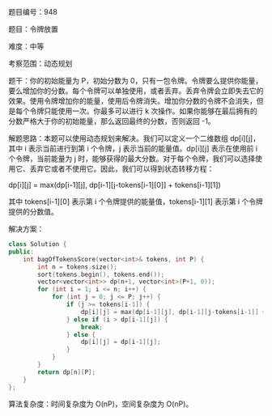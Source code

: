 题目编号：948

题目：令牌放置

难度：中等

考察范围：动态规划

题干：你的初始能量为 P，初始分数为 0，只有一包令牌。令牌要么提供你能量，要么增加你的分数。每个令牌可以单独使用，或者丢弃。丢弃令牌会立即失去它的效果。使用令牌增加你的能量，使用后令牌消失。增加你分数的令牌不会消失，但是每个令牌只能使用一次。你最多可以进行 k 次操作。如果你能够在最后拥有的分数严格大于你的初始能量，那么返回最终的分数，否则返回 -1。

解题思路：本题可以使用动态规划来解决。我们可以定义一个二维数组 dp[i][j]，其中 i 表示当前进行到第 i 个令牌，j 表示当前的能量值。dp[i][j] 表示在使用前 i 个令牌，当前能量为 j 时，能够获得的最大分数。对于每个令牌，我们可以选择使用它、丢弃它或者不使用它。因此，我们可以得到状态转移方程：

dp[i][j] = max(dp[i-1][j], dp[i-1][j-tokens[i-1][0]] + tokens[i-1][1])

其中 tokens[i-1][0] 表示第 i 个令牌提供的能量值，tokens[i-1][1] 表示第 i 个令牌提供的分数值。

解决方案：

```cpp
class Solution {
public:
    int bagOfTokensScore(vector<int>& tokens, int P) {
        int n = tokens.size();
        sort(tokens.begin(), tokens.end());
        vector<vector<int>> dp(n+1, vector<int>(P+1, 0));
        for (int i = 1; i <= n; i++) {
            for (int j = 0; j <= P; j++) {
                if (j >= tokens[i-1]) {
                    dp[i][j] = max(dp[i-1][j], dp[i-1][j-tokens[i-1]] + 1);
                } else if (i > dp[i-1][j]) {
                    break;
                } else {
                    dp[i][j] = dp[i-1][j];
                }
            }
        }
        return dp[n][P];
    }
};
```

算法复杂度：时间复杂度为 O(nP)，空间复杂度为 O(nP)。